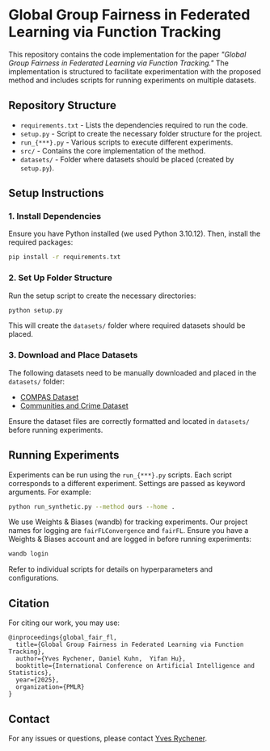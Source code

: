 # Global Group Fairness in Federated Learning via Function Tracking

This repository contains the code implementation for the paper *"Global Group Fairness in Federated Learning via Function Tracking."* The implementation is structured to facilitate experimentation with the proposed method and includes scripts for running experiments on multiple datasets.

## Repository Structure

- `requirements.txt` - Lists the dependencies required to run the code.
- `setup.py` - Script to create the necessary folder structure for the project.
- `run_{***}.py` - Various scripts to execute different experiments.
- `src/` - Contains the core implementation of the method.
- `datasets/` - Folder where datasets should be placed (created by `setup.py`).

## Setup Instructions

### 1. Install Dependencies

Ensure you have Python installed (we used Python 3.10.12). Then, install the required packages:

```bash
pip install -r requirements.txt
```

### 2. Set Up Folder Structure

Run the setup script to create the necessary directories:

```bash
python setup.py
```

This will create the `datasets/` folder where required datasets should be placed.

### 3. Download and Place Datasets

The following datasets need to be manually downloaded and placed in the `datasets/` folder:

- [COMPAS Dataset](https://www.kaggle.com/danofer/compass)
- [Communities and Crime Dataset](https://archive.ics.uci.edu/ml/datasets/communities+and+crime)

Ensure the dataset files are correctly formatted and located in `datasets/` before running experiments.

## Running Experiments

Experiments can be run using the `run_{***}.py` scripts. Each script corresponds to a different experiment. Settings are passed as keyword arguments. For example:

```bash
python run_synthetic.py --method ours --home .
```

We use Weights & Biases (wandb) for tracking experiments. Our project names for logging are `fairFLConvergence` and `fairFL`. Ensure you have a Weights & Biases account and are logged in before running experiments:

```bash
wandb login
```

Refer to individual scripts for details on hyperparameters and configurations.

## Citation

For citing our work, you may use:

```
@inproceedings{global_fair_fl,
  title={Global Group Fairness in Federated Learning via Function Tracking},
  author={Yves Rychener, Daniel Kuhn,  Yifan Hu},
  booktitle={International Conference on Artificial Intelligence and Statistics},
  year={2025},
  organization={PMLR}
}
```

## Contact

For any issues or questions, please contact [Yves Rychener](https://github.com/yvesrychener).

